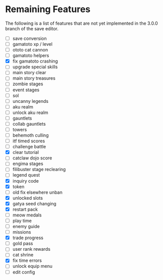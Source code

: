 # Remaining Features

The following is a list of features that are not yet implemented in the 3.0.0
branch of the save editor.

- [ ] save conversion
- [ ] gamatoto xp / level
- [ ] ototo cat cannon
- [ ] gamatoto helpers
- [x] fix gamatoto crashing
- [ ] upgrade special skills
- [ ] main story clear
- [ ] main story treasures
- [ ] zombie stages
- [ ] event stages
- [ ] sol
- [ ] uncanny legends
- [ ] aku realm
- [ ] unlock aku realm
- [ ] gauntlets
- [ ] collab gauntlets
- [ ] towers
- [ ] behemoth culling
- [ ] itf timed scores
- [ ] challenge battle
- [x] clear tutorial
- [ ] catclaw dojo score
- [ ] engima stages
- [ ] filibuster stage reclearing
- [ ] legend quest
- [x] inquiry code
- [x] token
- [ ] old fix elsewhere unban
- [x] unlocked slots
- [x] gatya seed changing
- [x] restart pack
- [ ] meow medals
- [ ] play time
- [ ] enemy guide
- [ ] missions
- [x] trade progress
- [ ] gold pass
- [ ] user rank rewards
- [ ] cat shrine
- [x] fix time errors
- [ ] unlock equip menu
- [ ] edit config
